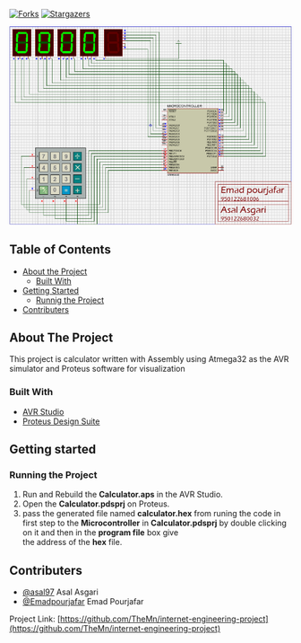 <!--
*** Thanks for checking out this README Template. If you have a suggestion that would
*** make this better, please fork the repo and create a pull request or simply open
*** an issue with the tag "enhancement".
*** Thanks again! Now go create something AMAZING! :D
-->





<!-- PROJECT SHIELDS -->
<!--
*** I'm using markdown "reference style" links for readability.
*** Reference links are enclosed in brackets [ ] instead of parentheses ( ).
*** See the bottom of this document for the declaration of the reference variables
*** for contributors-url, forks-url, etc. This is an optional, concise syntax you may use.
*** https://www.markdownguide.org/basic-syntax/#reference-style-links
-->



[![Forks][forks-shield]][forks-url]
[![Stargazers][stars-shield]][stars-url]

![Calculator](https://github.com/asal97/Calculator/blob/master/Calculator.PNG)

<!-- TABLE OF CONTENTS -->
## Table of Contents

* [About the Project](#about-the-project)
  * [Built With](#built-with)
* [Getting Started](#getting-started)
  * [Runnig the Project](#running-the-project)
* [Contributers](#contributers)





<!-- ABOUT THE PROJECT -->
## About The Project
This project is calculator written with Assembly using Atmega32 as the AVR simulator
and Proteus software for visualization
 

### Built With
* [AVR Studio](https://www.microchip.com/mplab/avr-support/atmel-studio-7)
* [Proteus Design Suite](https://www.labcenter.com/)


<!-- GETTING STARTED -->
## Getting started


<!-- Running the Project -->
### Running the Project
1) Run and Rebuild the **Calculator.aps**  in the AVR Studio.
2) Open the **Calculator.pdsprj** on Proteus.
3) pass the generated file named **calculator.hex** from runing the code in first step to the **Microcontroller**
in **Calculator.pdsprj** by double clicking on it and then in the **program file** box give       
the address of the **hex** file.






<!-- CONTACT -->
## Contributers
* [@asal97](https://github.com/asal97) Asal Asgari
* [@Emadpourjafar](https://github.com/Emadpourjafar) Emad Pourjafar 


Project Link: [https://github.com/TheMn/internet-engineering-project](https://github.com/TheMn/internet-engineering-project)


<!-- MARKDOWN LINKS & IMAGES -->
<!-- https://www.markdownguide.org/basic-syntax/#reference-style-links -->

[forks-shield]: https://img.shields.io/github/forks/asal97/Calculator
[forks-url]: https://img.shields.io/github/stars/asal97/Calculator
[stars-shield]: https://img.shields.io/github/stars/asal97/Calculator
[stars-url]: https://img.shields.io/github/stars/asal97/Calculator




